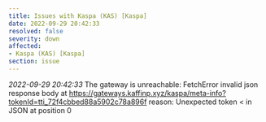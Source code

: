 ```yaml
---
title: Issues with Kaspa (KAS) [Kaspa]
date: 2022-09-29 20:42:33
resolved: false
severity: down
affected:
- Kaspa (KAS) [Kaspa]
section: issue
---
```


*2022-09-29 20:42:33* The gateway is unreachable: FetchError invalid json response body at https://gateways.kaffinp.xyz/kaspa/meta-info?tokenId=tti_72f4cbbed88a5902c78a896f reason: Unexpected token < in JSON at position 0